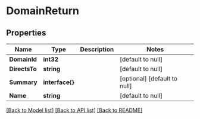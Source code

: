 # DomainReturn

## Properties
Name | Type | Description | Notes
------------ | ------------- | ------------- | -------------
**DomainId** | **int32** |  | [default to null]
**DirectsTo** | **string** |  | [default to null]
**Summary** | **interface{}** |  | [optional] [default to null]
**Name** | **string** |  | [default to null]

[[Back to Model list]](../README.md#documentation-for-models) [[Back to API list]](../README.md#documentation-for-api-endpoints) [[Back to README]](../README.md)


